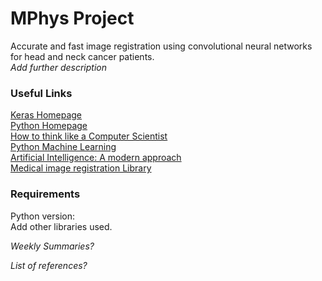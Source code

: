 # MPhys Project 
Accurate and fast image registration using convolutional neural networks for head and neck cancer patients.<br>
*Add further description*<br>

### Useful Links
[Keras Homepage](https://keras.io/ "Keras Documentation") <br>
[Python Homepage](https://www.python.org/ "Python Documentation") <br> 
[How to think like a Computer Scientist](http://interactivepython.org/runestone/static/thinkcspy/index.html)<br>
[Python Machine Learning](https://ebookcentral.proquest.com/lib/manchester/detail.action?docID=4191233)<br>
[Artificial Intelligence: A modern approach](http://thuvien.thanglong.edu.vn:8081/dspace/bitstream/DHTL_123456789/4010/1/CS503-2.pdf)<br>
[Medical image registration Library](https://pypi.org/project/SimpleElastix/0.10.0.post224/ "SimpleElastix")<br>

### Requirements
Python version:<br>
Add other libraries used.<br>

*Weekly Summaries?*

*List of references?*
